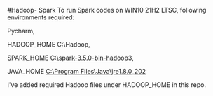 #Hadoop- Spark
To run Spark codes on WIN10 21H2 LTSC, following environments required:

Pycharm,

HADOOP_HOME C:\Hadoop,

SPARK_HOME [C:\spark-3.5.0-bin-hadoop3](https://spark.apache.org/downloads.html),

JAVA_HOME [C:\Program Files\Java\jre1.8.0_202](https://www.oracle.com/tr/java/technologies/javase/javase8-archive-downloads.html)

I've added required Hadoop files under HADOOP_HOME in this repo.
